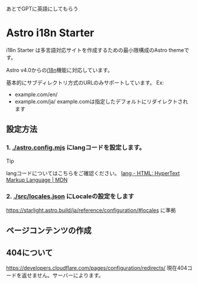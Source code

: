 あとでGPTに英語にしてもらう
# Astro i18n Starter

i18n Starter は多言語対応サイトを作成するための最小限構成のAstro themeです。

Astro v4.0からの[i18n](https://docs.astro.build/en/guides/internationalization/)機能に対応しています。

基本的にサブディレクトリ方式のURLのみサポートしています。
Ex:
- example.com/en/
- example.com/ja/
example.comは指定したデフォルトにリダイレクトされます


## 設定方法

### 1. [./astro.config.mjs](./astro.config.mjs) にlangコードを設定します。

> [!TIP]
> langコードについてはこちらをご確認ください。
> [lang - HTML: HyperText Markup Language | MDN](https://developer.mozilla.org/en-US/docs/Web/HTML/Global_attributes/lang)

### 2. [./src/locales.json](./src/locales.json) にLocaleの設定をします
https://starlight.astro.build/ja/reference/configuration/#locales に準拠


## ページコンテンツの作成

## 404について
https://developers.cloudflare.com/pages/configuration/redirects/
現在404コードを返せません。サーバーによります。
